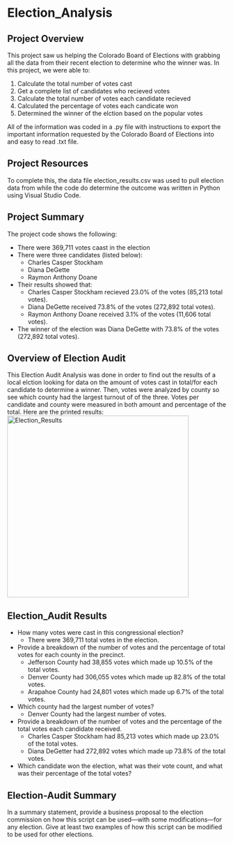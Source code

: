 # Election_Analysis

## Project Overview
This project saw us helping the Colorado Board of Elections with grabbing all the data from their recent election to determine who the winner was. 
In this project, we were able to:
1. Calculate the total number of votes cast
2. Get a complete list of candidates who recieved votes
3. Calculate the total number of votes each candidate recieved
4. Calculated the percentage of votes each candicate won
5. Determined the winner of the elction based on the popular votes

All of the information was coded in a .py file with instructions to export the important information requested by the Colorado Board of Elections into and easy to read .txt file.

## Project Resources
To complete this, the data file election_results.csv was used to pull election data from while the code do determine the outcome was written in Python using Visual Studio Code.

## Project Summary
The project code shows the following:
- There were 369,711 votes caast in the election
- There were three candidates (listed below):
    - Charles Casper Stockham
    - Diana DeGette
    - Raymon Anthony Doane
- Their results showed that:
    - Charles Casper Stockham recieved 23.0% of the votes (85,213 total votes).
    - Diana DeGette received 73.8% of the votes (272,892 total votes).
    - Raymon Anthony Doane received 3.1% of the votes (11,606 total votes).
- The winner of the election was Diana DeGette with 73.8% of the votes (272,892 total votes).

## Overview of Election Audit
This Election Audit Analysis was done in order to find out the results of a local elction looking for data on the amount of votes cast in total/for each candidate to determine a winner. Then, votes were analyzed by county so see which county had the largest turnout of of the three. Votes per candidate and county were measured in both amount and percentage of the total. Here are the printed results:
<img width="417" alt="Election_Results" src="https://user-images.githubusercontent.com/111014191/187780011-eb104c2e-81b6-459c-a920-2efc4e674db3.png">

## Election_Audit Results
- How many votes were cast in this congressional election?
    - There were 369,711 total votes in the election. 
- Provide a breakdown of the number of votes and the percentage of total votes for each county in the precinct.
    - Jefferson County had 38,855 votes which made up 10.5% of the total votes.
    - Denver County had 306,055 votes which made up 82.8% of the total votes.
    - Arapahoe County had 24,801 votes which made up 6.7% of the total votes.
- Which county had the largest number of votes?
    - Denver County had the largest number of votes.
- Provide a breakdown of the number of votes and the percentage of the total votes each candidate received.
    - Charles Casper Stockham had 85,213 votes which made up 23.0% of the total votes.
    - Diana DeGetter had 272,892 votes which made up 73.8% of the total votes.
- Which candidate won the election, what was their vote count, and what was their percentage of the total votes?
## Election-Audit Summary
In a summary statement, provide a business proposal to the election commission on how this script can be used—with some modifications—for any election. Give at least two examples of how this script can be modified to be used for other elections.
